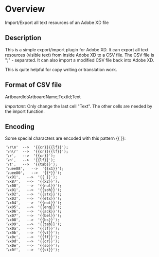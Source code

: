 # Overview

Import/Export all text resources of an Adobe XD file

## Description

This is a simple export/import plugin for Adobe XD.
It can export all text resources (visible text) from inside Adobe XD to a CSV file.
The CSV file is ";" - separated.
It can also import a modified CSV file back into Adobe XD.

This is quite helpful for copy writing or translation work.

## Format of CSV file
ArtboardId;ArtboardName;TextId;Text

_Important_:
Only change the last cell "Text". The other cells are needed by the import function.

## Encoding
Some special characters are encoded with this pattern {{ }}:

```
'\r\n'  -->  '{{cr}}{{lf}}');
'\n\r'  -->  '{{cr}}{{lf}}');
'\r',   -->  '{{cr}}');
'\n',   -->  '{{lf}}');
'\t',   -->  '{{tab}}');
'\uee88',   -->  '{{x1}}');
'\uee80',   -->  '{{*}}');
'\x91',   -->  '{{_}}');
'\x87',   -->  '{{x2}}');
'\x00',   -->  '{{nul}}');
'\x01',   -->  '{{soh}}');
'\x02',   -->  '{{stx}}');
'\x03',   -->  '{{etx}}');
'\x04',   -->  '{{eot}}');
'\x05',   -->  '{{enq}}');
'\x06',   -->  '{{ack}}');
'\x07',   -->  '{{bel}}');
'\x08',   -->  '{{bs}}');
'\x09',   -->  '{{tab}}');
'\x0a',   -->  '{{lf}}');
'\x0b',   -->  '{{vt}}');
'\x0c',   -->  '{{ff}}');
'\x0d',   -->  '{{cr}}');
'\x0e',   -->  '{{so}}');
'\x0f',   -->  '{{si}}');
```